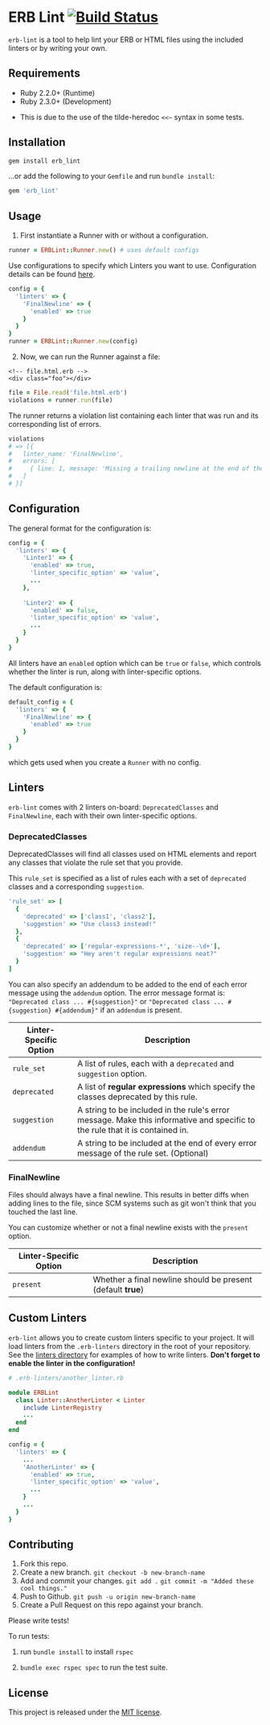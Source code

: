 # ERB Lint [![Build Status](https://travis-ci.org/Shopify/erb-lint.svg?branch=master)](https://travis-ci.org/Shopify/erb-lint)

`erb-lint` is a tool to help lint your ERB or HTML files using the included linters or by writing your own.

## Requirements

* Ruby 2.2.0+ (Runtime)
* Ruby 2.3.0+ (Development)
 - This is due to the use of the tilde-heredoc `<<~` syntax in some tests.

## Installation

```bash
gem install erb_lint
```

...or add the following to your `Gemfile` and run `bundle install`:

```ruby
gem 'erb_lint'
```

## Usage

1. First instantiate a Runner with or without a configuration.

  ```ruby
  runner = ERBLint::Runner.new() # uses default configs
  ```
  
  Use configurations to specify which Linters you want to use. Configuration details can be found [here](#configuration).

  ```ruby
  config = {
    'linters' => {
      'FinalNewline' => {
        'enabled' => true
      }
    }
  }
  runner = ERBLint::Runner.new(config)
  ```


2. Now, we can run the Runner against a file:
  ```erb
  <!-- file.html.erb -->
  <div class="foo"></div>
  ```

  ```ruby
  file = File.read('file.html.erb')
  violations = runner.run(file)
  ```
  
  The runner returns a violation list containing each linter that was run and its corresponding list of errors.
  ```ruby
  violations
  # => [{
  #   linter_name: 'FinalNewline',
  #   errors: [
  #     { line: 1, message: 'Missing a trailing newline at the end of the file.' }
  #   ]
  # }]
  ```

## Configuration

The general format for the configuration is:

```ruby
config = {
  'linters' => {
    'Linter1' => {
      'enabled' => true,
      'linter_specific_option' => 'value',
      ...
    },
    
    'Linter2' => {
      'enabled' => false,
      'linter_specific_option' => 'value',
      ...
    }
  }
}
```

All linters have an `enabled` option which can be `true` or `false`, which
controls whether the linter is run, along with linter-specific options.

The default configuration is:

```ruby
default_config = {
  'linters' => {
    'FinalNewline' => {
      'enabled' => true
    }
  }
}
```

which gets used when you create a `Runner` with no config.

## Linters

`erb-lint` comes with 2 linters on-board: `DeprecatedClasses` and `FinalNewline`, each with their own linter-specific options.

### DeprecatedClasses

DeprecatedClasses will find all classes used on HTML elements and report any classes that violate the rule set that you provide.

This `rule_set` is specified as a list of rules each with a set of `deprecated` classes and a corresponding `suggestion`.

```ruby
'rule_set' => [
  {
    'deprecated' => ['class1', 'class2'],
    'suggestion' => "Use class3 instead!"
  },
  {
    'deprecated' => ['regular-expressions-*', 'size--\d+'],
    'suggestion' => "Hey aren't regular expressions neat?"
  }
]
```
You can also specify an addendum to be added to the end of each error message using the `addendum` option.
The error message format is: `"Deprecated class ... #{suggestion}"`
or `"Deprecated class ... #{suggestion} #{addendum}"` if an `addendum` is present.

Linter-Specific Option | Description
-----------------------|-----------------------------------------------------------------------------------
`rule_set`             | A list of rules, each with a `deprecated` and `suggestion` option.
`deprecated`           | A list of **regular expressions** which specify the classes deprecated by this rule.
`suggestion`           | A string to be included in the rule's error message. Make this informative and specific to the rule that it is contained in.
`addendum`             | A string to be included at the end of every error message of the rule set. (Optional)

### FinalNewline

Files should always have a final newline. This results in better diffs when
adding lines to the file, since SCM systems such as git won't think that you
touched the last line.

You can customize whether or not a final newline exists with the `present`
option.

Linter-Specific Option | Description
-----------------------|---------------------------------------------------------
`present`              | Whether a final newline should be present (default **true**)

## Custom Linters

`erb-lint` allows you to create custom linters specific to your project. It will load linters from the `.erb-linters` directory in the root of your
repository. See the [linters directory](lib/erb_lint/linters) for examples of how to write
linters. **Don't forget to enable the linter in the configuration!**

```ruby
# .erb-linters/another_linter.rb

module ERBLint
  class Linter::AnotherLinter < Linter
    include LinterRegistry
    ...
  end
end
```

```ruby
config = {
  'linters' => {
    ...
    'AnotherLinter' => {
      'enabled' => true,
      'linter_specific_option' => 'value',
      ...
    }
    ...
  }
}
```

## Contributing
1. Fork this repo.
2. Create a new branch. `git checkout -b new-branch-name`
3. Add and commit your changes. `git add .` `git commit -m "Added these cool things."`
4. Push to Github. `git push -u origin new-branch-name`
5. Create a Pull Request on this repo against your branch.

Please write tests!

To run tests:

1. run `bundle install` to install `rspec`

2. `bundle exec rspec spec` to run the test suite.

## License

This project is released under the [MIT license](LICENSE.txt).
